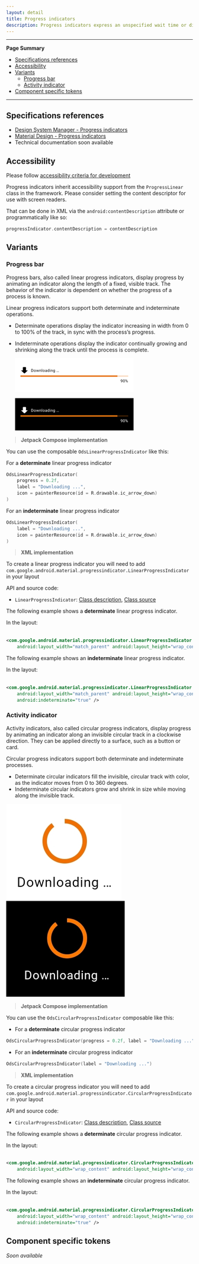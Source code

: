 ```yaml
---
layout: detail
title: Progress indicators
description: Progress indicators express an unspecified wait time or display the length of a process.
---
```


---

**Page Summary**

* [Specifications references](#specifications-references)
* [Accessibility](#accessibility)
* [Variants](#variants)
    * [Progress bar](#progress-bar)
    * [Activity indicator](#activity-indicator)
* [Component specific tokens](#component-specific-tokens)

---

## Specifications references

- [Design System Manager - Progress indicators](https://system.design.orange.com/0c1af118d/p/92aec5-progress-indicators------/b/33faf7)
- [Material Design - Progress indicators](https://material.io/components/progress-indicators/)
- Technical documentation soon available

## Accessibility

Please follow [accessibility criteria for development](https://a11y-guidelines.orange.com/en/mobile/android/development/)

Progress indicators inherit accessibility support from the `ProgressLinear` class in the framework.
Please consider setting the content descriptor for use with screen readers.

That can be done in XML via the `android:contentDescription` attribute or programmatically like so:

```kotlin
progressIndicator.contentDescription = contentDescription
```

## Variants

### Progress bar

Progress bars, also called linear progress indicators, display progress by animating an indicator along the length of a fixed,
visible track. The behavior of the indicator is dependent on whether the progress of a process is
known.

Linear progress indicators support both determinate and indeterminate operations.

* Determinate operations display the indicator increasing in width
  from 0 to 100% of the track, in sync with the process’s progress.
* Indeterminate operations display the indicator continually growing
  and shrinking along the track until the process is complete.

  ![Progress bar light](images/progress_linear_light.png)

  ![Progress bar dark](images/progress_linear_dark.png)

> **Jetpack Compose implementation**

You can use the composable `OdsLinearProgressIndicator` like this:

For a **determinate** linear progress indicator

```kotlin
OdsLinearProgressIndicator(
    progress = 0.2f,
    label = "Downloading ...",
    icon = painterResource(id = R.drawable.ic_arrow_down)
)
```

For an **indeterminate** linear progress indicator

```kotlin
OdsLinearProgressIndicator(
    label = "Downloading ...",
    icon = painterResource(id = R.drawable.ic_arrow_down)
)
```

> **XML implementation**

To create a linear progress indicator you will need to
add `com.google.android.material.progressindicator.LinearProgressIndicator` in your layout

API and source code:

* `LinearProgressIndicator`: [Class description](https://developer.android.com/reference/com/google/android/material/progressindicator/LinearProgressIndicator), [Class source](https://github.com/material-components/material-components-android/tree/master/lib/java/com/google/android/material/progressindicator/LinearProgressIndicator.java)

The following example shows a **determinate** linear progress indicator.

In the layout:

```xml

<com.google.android.material.progressindicator.LinearProgressIndicator
    android:layout_width="match_parent" android:layout_height="wrap_content" />
```

The following example shows an **indeterminate** linear progress indicator.

In the layout:

```xml

<com.google.android.material.progressindicator.LinearProgressIndicator
    android:layout_width="match_parent" android:layout_height="wrap_content"
    android:indeterminate="true" />
```

### Activity indicator

Activity indicators, also called circular progress indicators, display progress by animating an indicator along an
invisible circular track in a clockwise direction. They can be applied directly
to a surface, such as a button or card.

Circular progress indicators support both determinate and indeterminate
processes.

* Determinate circular indicators fill the invisible, circular track with
  color, as the indicator moves from 0 to 360 degrees.
* Indeterminate circular indicators grow and shrink in size while moving along
  the invisible track.

![Activity indicator light](images/progress_circular_light.png)  ![Activity indicator dark](images/progress_circular_dark.png)

> **Jetpack Compose implementation**

You can use the `OdsCircularProgressIndicator` composable like this:

- For a **determinate** circular progress indicator

```kotlin
OdsCircularProgressIndicator(progress = 0.2f, label = "Downloading ...")
```

- For an **indeterminate** circular progress indicator

```kotlin
OdsCircularProgressIndicator(label = "Downloading ...")
```

> **XML implementation**

To create a circular progress indicator you will need to
add `com.google.android.material.progressindicator.CircularProgressIndicator` in your layout

API and source code:

* `CircularProgressIndicator`: [Class description](https://developer.android.com/reference/com/google/android/material/progressindicator/CircularProgressIndicator), [Class source](https://github.com/material-components/material-components-android/tree/master/lib/java/com/google/android/material/progressindicator/CircularProgressIndicator.java)

The following example shows a **determinate** circular progress indicator.

In the layout:

```xml

<com.google.android.material.progressindicator.CircularProgressIndicator
    android:layout_width="wrap_content" android:layout_height="wrap_content" />
```

The following example shows an **indeterminate** circular progress indicator.

In the layout:

```xml

<com.google.android.material.progressindicator.CircularProgressIndicator
    android:layout_width="wrap_content" android:layout_height="wrap_content"
    android:indeterminate="true" />
```

## Component specific tokens

_Soon available_
